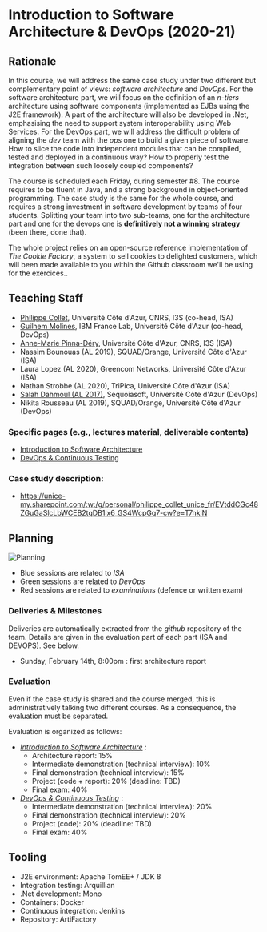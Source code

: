 # Introduction to Software Architecture & DevOps (2020-21)

## Rationale

In this course, we will address the same case study under two different but complementary point of views: _software architecture_ and _DevOps_. For the software architecture part, we will focus on the definition of an _n-tiers_ architecture using software components (implemented as EJBs using the J2E framework). A part of the architecture will also be developed in .Net, emphasising the need to support system interoperability using Web Services. For the DevOps part, we will address the difficult problem of aligning the _dev_ team with the _ops_ one to build a given piece of software. How to slice the code into independent modules that can be compiled, tested and deployed in a continuous way? How to properly test the integration between such loosely coupled components?

The course is scheduled each Friday, during semester #8. The course requires to be fluent in Java, and a strong background in object-oriented programming. The case study is the same for the whole course, and requires a strong investment in software development by teams of four students. Splitting your team into two sub-teams, one for the architecture part and one for the devops one is __definitively not a winning strategy__ (been there, done that).

The whole project relies on an open-source reference implementation of _The Cookie Factory_, a system to sell cookies to delighted customers, which will been made available to you within the Github classroom we'll be using for the exercices..

## Teaching Staff

  * [Philippe Collet](collet@i3s.unice.fr), Université Côte d'Azur, CNRS, I3S (co-head, ISA)
  * [Guilhem Molines](guilhem.molines@univ-cotedazur.fr), IBM France Lab, Université Côte d'Azur (co-head, DevOps)
  * [Anne-Marie Pinna-Déry](pinna@unice.fr), Université Côte d'Azur, CNRS, I3S (ISA)
  * Nassim Bounouas (AL 2019), SQUAD/Orange, Université Côte d'Azur (ISA)
  * Laura Lopez (AL 2020), Greencom Networks, Université Côte d'Azur (ISA)
  * Nathan Strobbe (AL 2020), TriPica, Université Côte d'Azur (ISA)
  * [Salah Dahmoul (AL 2017)](Salah.DAHMOUL@univ-cotedazur.fr), Sequoiasoft, Université Côte d'Azur (DevOps)
  * Nikita Rousseau (AL 2019), SQUAD/Orange, Université Côte d'Azur (DevOps)


### Specific pages (e.g., lectures material, deliverable contents)

  * [Introduction to Software Architecture](https://github.com/collet/isa-devops/tree/master/ISA/README.md)
  * [DevOps & Continuous Testing](https://github.com/collet/isa-devops/tree/master/DevOps/README.md)

### Case study description: 

  * https://unice-my.sharepoint.com/:w:/g/personal/philippe_collet_unice_fr/EVtddCGc48ZGuGaSlcLbWCEB2tqDB1ix6_GS4WcpGq7-cw?e=T7nkiN

## Planning 

![Planning](https://github.com/collet/isa-devops/blob/master/planning.png)

  - Blue sessions are related to _ISA_
  - Green sessions are related to _DevOps_
  - Red sessions are related to _examinations_ (defence or written exam)

### Deliveries & Milestones

Deliveries are automatically extracted from the _github_ repository of the team. Details are given in the evaluation part of each part (ISA and DEVOPS). See below.

- Sunday, February 14th, 8:00pm : first architecture report

### Evaluation

Even if the case study is shared and the course merged, this is administratively talking two different courses. As a consequence, the evaluation must be separated.

Evaluation is organized as follows:

  - [_Introduction to Software Architecture_](https://github.com/collet/isa-devops/blob/master/ISA/README.md) : 
    - Architecture report: 15%
    - Intermediate demonstration (technical interview): 10%
    - Final demonstration (technical interview): 15%
    - Project (code + report): 20% (deadline: TBD)
    - Final exam: 40%
  - [_DevOps & Continuous Testing_](https://github.com/collet/isa-devops/blob/master/DevOps/README.md) :
    - Intermediate demonstration (technical interview): 20%
    - Final demonstration (technical interview): 20%
    - Project (code): 20% (deadline: TBD)
    - Final exam: 40%

## Tooling

  - J2E environment: Apache TomEE+ / JDK 8
  - Integration testing: Arquillian
  - .Net development: Mono
  - Containers: Docker
  - Continuous integration: Jenkins
  - Repository: ArtiFactory
